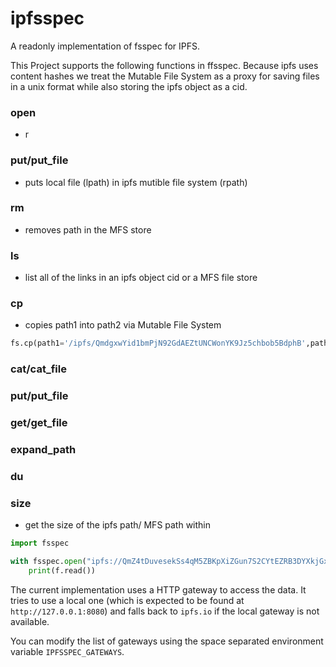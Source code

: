 # ipfsspec

A readonly implementation of fsspec for IPFS.

This Project supports the following functions in ffsspec. Because ipfs uses content hashes we treat the Mutable File System as a proxy for saving files in a unix format while also storing the ipfs object as a cid. 


### open
- r

### put/put_file
- puts local file (lpath) in ipfs mutible file system (rpath)

### rm
- removes path in the MFS store

### ls
- list all of the links in an ipfs object cid or a MFS file store

### cp

- copies path1 into path2 via Mutable File System

```python
fs.cp(path1='/ipfs/QmdgxwYid1bmPjN92GdAEZtUNCWonYK9Jz5chbob5BdphB',path2='/fam')
```

### cat/cat_file

### put/put_file

### get/get_file

### expand_path

### du

### size
- get the size of the ipfs path/ MFS path within


```python
import fsspec

with fsspec.open("ipfs://QmZ4tDuvesekSs4qM5ZBKpXiZGun7S2CYtEZRB3DYXkjGx", "r") as f:
    print(f.read())
```

The current implementation uses a HTTP gateway to access the data. It tries to use a local one (which is expected to be found at `http://127.0.0.1:8080`) and falls back to `ipfs.io` if the local gateway is not available.

You can modify the list of gateways using the space separated environment variable `IPFSSPEC_GATEWAYS`.
